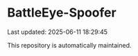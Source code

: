# BattleEye-Spoofer

Last updated: 2025-06-11 18:29:45

This repository is automatically maintained.
